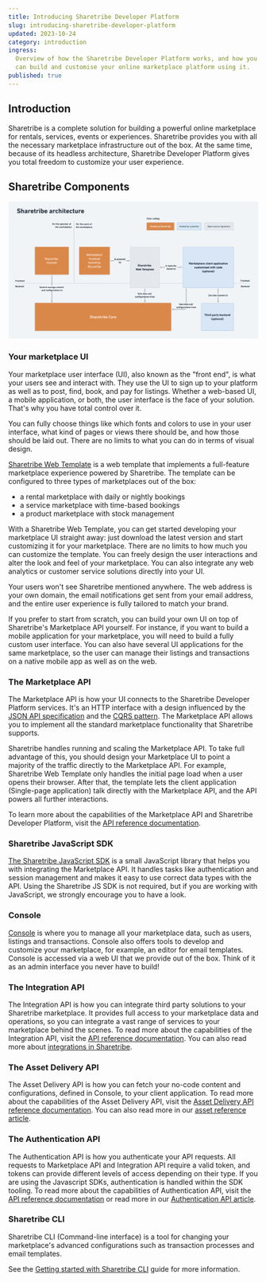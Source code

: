 ```yaml
---
title: Introducing Sharetribe Developer Platform
slug: introducing-sharetribe-developer-platform
updated: 2023-10-24
category: introduction
ingress:
  Overview of how the Sharetribe Developer Platform works, and how you
  can build and customise your online marketplace platform using it.
published: true
---
```


## Introduction

Sharetribe is a complete solution for building a powerful online
marketplace for rentals, services, events or experiences. Sharetribe
provides you with all the necessary marketplace infrastructure out of
the box. At the same time, because of its headless architecture,
Sharetribe Developer Platform gives you total freedom to customize your
user experience.

## Sharetribe Components

![Sharetribe customer architecture](./sharetribe-customer-architecture.png)

### Your marketplace UI

Your marketplace user interface (UI), also known as the "front end", is
what your users see and interact with. They use the UI to sign up to
your platform as well as to post, find, book, and pay for listings.
Whether a web-based UI, a mobile application, or both, the user
interface is the face of your solution. That's why you have total
control over it.

You can fully choose things like which fonts and colors to use in your
user interface, what kind of pages or views there should be, and how
those should be laid out. There are no limits to what you can do in
terms of visual design.

[Sharetribe Web Template](/introduction/getting-started-with-web-template/)
is a web template that implements a full-feature marketplace experience
powered by Sharetribe. The template can be configured to three types of
marketplaces out of the box:

- a rental marketplace with daily or nightly bookings
- a service marketplace with time-based bookings
- a product marketplace with stock management

With a Sharetribe Web Template, you can get started developing your
marketplace UI straight away: just download the latest version and start
customizing it for your marketplace. There are no limits to how much you
can customize the template. You can freely design the user interactions
and alter the look and feel of your marketplace. You can also integrate
any web analytics or customer service solutions directly into your UI.

Your users won't see Sharetribe mentioned anywhere. The web address is
your own domain, the email notifications get sent from your email
address, and the entire user experience is fully tailored to match your
brand.

If you prefer to start from scratch, you can build your own UI on top of
Sharetribe's Marketplace API yourself. For instance, if you want to
build a mobile application for your marketplace, you will need to build
a fully custom user interface. You can also have several UI applications
for the same marketplace, so the user can manage their listings and
transactions on a native mobile app as well as on the web.

### The Marketplace API

The Marketplace API is how your UI connects to the Sharetribe Developer
Platform services. It's an HTTP interface with a design influenced by
the [JSON API specification](https://jsonapi.org/) and the
[CQRS pattern](https://martinfowler.com/bliki/CQRS.html). The
Marketplace API allows you to implement all the standard marketplace
functionality that Sharetribe supports.

Sharetribe handles running and scaling the Marketplace API. To take full
advantage of this, you should design your Marketplace UI to point a
majority of the traffic directly to the Marketplace API. For example,
Sharetribe Web Template only handles the initial page load when a user
opens their browser. After that, the template lets the client
application (Single-page application) talk directly with the Marketplace
API, and the API powers all further interactions.

To learn more about the capabilities of the Marketplace API and
Sharetribe Developer Platform, visit the
[API reference documentation](/concepts/api/).

### Sharetribe JavaScript SDK

[The Sharetribe JavaScript SDK](/concepts/js-sdk/) is a small JavaScript
library that helps you with integrating the Marketplace API. It handles
tasks like authentication and session management and makes it easy to
use correct data types with the API. Using the Sharetribe JS SDK is not
required, but if you are working with JavaScript, we strongly encourage
you to have a look.

### Console

[Console](https://console.sharetribe.com/) is where you to manage all
your marketplace data, such as users, listings and transactions. Console
also offers tools to develop and customize your marketplace, for
example, an editor for email templates. Console is accessed via a web UI
that we provide out of the box. Think of it as an admin interface you
never have to build!

### The Integration API

The Integration API is how you can integrate third party solutions to
your Sharetribe marketplace. It provides full access to your marketplace
data and operations, so you can integrate a vast range of services to
your marketplace behind the scenes. To read more about the capabilities
of the Integration API, visit the
[API reference documentation](/concepts/api/). You can also read more
about
[integrations in Sharetribe](/concepts/integrations-introduction/).

### The Asset Delivery API

The Asset Delivery API is how you can fetch your no-code content and
configurations, defined in Console, to your client application. To read
more about the capabilities of the Asset Delivery API, visit the
[Asset Delivery API reference documentation](https://www.sharetribe.com/api-reference/asset-delivery-api.html).
You can also read more in our
[asset reference article](/references/assets/).

### The Authentication API

The Authentication API is how you authenticate your API requests. All
requests to Marketplace API and Integration API require a valid token,
and tokens can provide different levels of access depending on their
type. If you are using the Javascript SDKs, authentication is handled
within the SDK tooling. To read more about the capabilities of
Authentication API, visit the
[API reference documentation](https://www.sharetribe.com/api-reference/authentication.html)
or read more in our
[Authentication API article](/concepts/authentication-api/).

### Sharetribe CLI

Sharetribe CLI (Command-line interface) is a tool for changing your
marketplace's advanced configurations such as transaction processes and
email templates.

See the
[Getting started with Sharetribe CLI](/introduction/getting-started-with-sharetribe-cli/)
guide for more information.

